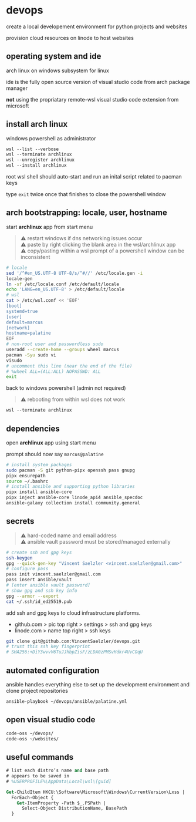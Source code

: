 # devops

create a local developement environment for python projects and websites

provision cloud resources on linode to host websites

## operating system and ide

arch linux on windows subsystem for linux

ide is the fully open source version of visual studio code from arch package manager

**not** using the propriatary remote-wsl visual studio code extension from microsoft

## install arch linux

windows powershell as administrator

```ps
wsl --list --verbose
wsl --terminate archlinux
wsl --unregister archlinux
wsl --install archlinux
```

root wsl shell should auto-start and run an inital script related to pacman keys

type `exit` twice once that finishes to close the powershell window

## arch bootstrapping: locale, user, hostname

start **archlinux** app from start menu

> ⚠️ restart windows if dns networking issues occur  
> ⚠️ paste by right clicking the blank area in the wsl/archlinux app  
> ⚠️ copy/pasting within a wsl prompt of a powershell window can be inconsistent

```sh
# locale
sed '/^#en_US.UTF-8 UTF-8/s/^#//' /etc/locale.gen -i
locale-gen
ln -sf /etc/locale.conf /etc/default/locale
echo 'LANG=en_US.UTF-8' > /etc/default/locale
# wsl
cat > /etc/wsl.conf << 'EOF'
[boot]
systemd=true
[user]
default=marcus
[network]
hostname=palatine
EOF
# non-root user and passwordless sudo
useradd --create-home --groups wheel marcus
pacman -Syu sudo vi
visudo
# uncomment this line (near the end of the file)
# %wheel ALL=(ALL:ALL) NOPASSWD: ALL
exit
```

back to windows powershell (admin not required)

> ⚠️ rebooting from within wsl does not work

```ps
wsl --terminate archlinux
```

## dependencies

open **archlinux** app using start menu

prompt should now say `marcus@palatine`

```sh
# install system packages
sudo pacman -S git python-pipx openssh pass gnupg
pipx ensurepath
source ~/.bashrc
# install ansible and supporting python libraries
pipx install ansible-core
pipx inject ansible-core linode_api4 ansible_specdoc
ansible-galaxy collection install community.general
```

## secrets

> ⚠️ hard-coded name and email address  
> ⚠️ ansible vault password must be stored/managed externally

```sh
# create ssh and gpg keys
ssh-keygen
gpg --quick-gen-key "Vincent Saelzler <vincent.saelzler@gmail.com>"
# configure pass
pass init vincent.saelzler@gmail.com
pass insert ansible/vault
# [enter ansible vault password]
# show gpg and ssh key info
gpg --armor --export
cat ~/.ssh/id_ed25519.pub
```

add ssh and gpg keys to cloud infrastructure platforms.

- github.com > pic top right > settings > ssh and gpg keys
- linode.com > name top right > ssh keys

```sh
git clone git@github.com:VincentSaelzler/devops.git
# trust this ssh key fingerprint
# SHA256:+DiY3wvvV6TuJJhbpZisF/zLDA0zPMSvHdkr4UvCOqU
```

## automated configuration

ansible handles everything else to set up the development environment and clone project repositories

```sh
ansible-playbook ~/devops/ansible/palatine.yml
```

## open visual studio code

```sh
code-oss ~/devops/
code-oss ~/websites/
```

## useful commands

```ps
# list each distro’s name and base path
# appears to be saved in
# %USERPROFILE%\AppData\Local\wsl\[guid]

Get-ChildItem HKCU:\Software\Microsoft\Windows\CurrentVersion\Lxss |
  ForEach-Object {
    Get-ItemProperty -Path $_.PSPath |
      Select-Object DistributionName, BasePath
  }
```
